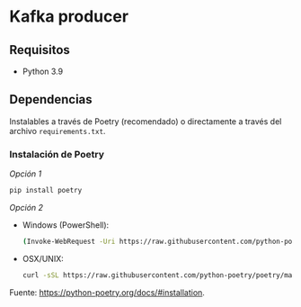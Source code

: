# Kafka producer

## Requisitos

- Python 3.9

## Dependencias

Instalables a través de Poetry (recomendado) o directamente a través del archivo `requirements.txt`.

### Instalación de Poetry

*Opción 1*

```bash
pip install poetry
```

*Opción 2*

- Windows (PowerShell):
  ```bash
  (Invoke-WebRequest -Uri https://raw.githubusercontent.com/python-poetry/poetry/master/get-poetry.py -UseBasicParsing).Content | python -
  ```

- OSX/UNIX:
  ```bash 
  curl -sSL https://raw.githubusercontent.com/python-poetry/poetry/master/get-poetry.py | python -
  ```
  
Fuente: https://python-poetry.org/docs/#installation.
